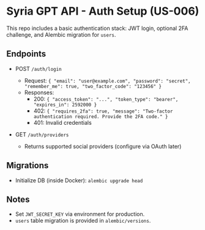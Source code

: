 # Syria GPT API - Auth Setup (US-006)

This repo includes a basic authentication stack: JWT login, optional 2FA challenge, and Alembic migration for `users`.

## Endpoints

- POST `/auth/login`
  - Request:
    `{ "email": "user@example.com", "password": "secret", "remember_me": true, "two_factor_code": "123456" }`
  - Responses:
    - 200: `{ "access_token": "...", "token_type": "bearer", "expires_in": 2592000 }`
    - 402: `{ "requires_2fa": true, "message": "Two-factor authentication required. Provide the 2FA code." }`
    - 401: Invalid credentials

- GET `/auth/providers`
  - Returns supported social providers (configure via OAuth later)

## Migrations

- Initialize DB (inside Docker): `alembic upgrade head`

## Notes

- Set `JWT_SECRET_KEY` via environment for production.
- `users` table migration is provided in `alembic/versions`.

